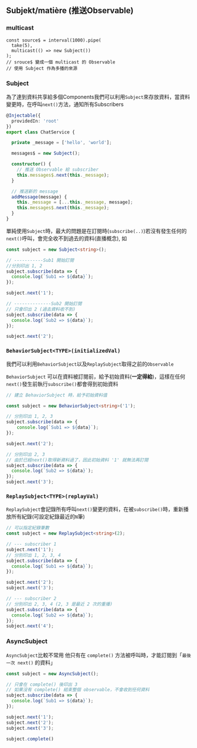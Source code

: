 
## Subjekt/matière (推送Observable)

### multicast

```
const source$ = interval(1000).pipe(
  take(5),
  multicast(() => new Subject())
);
// srouce$ 變成一個 multicast 的 Observable
// 使用 Subject 作為多播的來源
```

### Subject

為了達到資料共享給多個Components我們可以利用`Subject`來存放資料，當資料變更時，在呼叫`next()`方法，通知所有Subscribers

```typescript
@Injectable({
  providedIn: 'root'
})
export class ChatService {

  private _message = ['hello', 'world'];

  messages$ = new Subject();

  constructor() {
    // 推送 Observable 給 subscriber
    this.messages$.next(this._message);
  }

  // 推送新的 message
  addMessage(message) {
    this._message = [...this._message, message];
    this.messages$.next(this._message);
  }
}
```

單純使用`Subject`時，最大的問題是在訂閱時(`subscribe(..)`)若沒有發生任何的`next()`呼叫，會完全收不到過去的資料(直播概念), 如
```typescript
const subject = new Subject<string>();

// -----------Sub1 開始訂閱
//分別印出 1, 2 
subject.subscribe(data => {
  console.log(`Sub1 => ${data}`);
});

subject.next('1');

// --------------Sub2 開始訂閱
// 只會印出 2 (過去資料收不到)
subject.subscribe(data => {
  console.log(`Sub2 => ${data}`);
});

subject.next('2');
```


### `BehaviorSubject<TYPE>(initializedVal)`

我們可以利用`BehaviorSubject`以及`ReplaySubject`取得之前的`Observable`

`BehaviorSubject` 可以在資料被訂閱前，給予初始資料(**一定得給**)，這樣在任何`next()`發生前執行`subscribe()`都會得到初始資料
```typescript
// 建立 BehaviorSubject 時，給予初始資料值

const subject = new BehaviorSubject<string>('1'); 

// 分別印出 1, 2, 3
subject.subscribe(data => {
    console.log(`Sub1 => ${data}`);
});

subject.next('2');

// 分別印出 2, 3
// 由於已經next()取得新資料過了，因此初始資料 '1' 就無法再訂閱
subject.subscribe(data => {
  console.log(`Sub2 => ${data}`);
});
subject.next('3');
```


### `ReplaySubject<TYPE>(replayVal)`

`ReplaySubject`會記錄所有呼叫`next()`變更的資料，在被`subscribe()`時，重新播放所有紀錄(可設定紀錄最近的`N`筆)

```typescript
// 可以指定紀錄筆數
const subject = new ReplaySubject<string>(2);

// --- subscriber 1
subject.next('1');
// 分別印出 1, 2, 3, 4
subject.subscribe(data => {
  console.log(`Sub1 => ${data}`);
});

subject.next('2');
subject.next('3');

// --- subscriber 2
// 分別印出 2, 3, 4 (2, 3 是最近 2 次的重播)
subject.subscribe(data => {
  console.log(`Sub2 => ${data}`);
});
subject.next('4');
```


### AsyncSubject

`AsyncSubject`比較不常用
他只有在 `complete()` 方法被呼叫時，才能訂閱到「`最後一次 next()` 的資料」

```typescript
const subject = new AsyncSubject();

// 只會在 complete() 後印出 3
// 如果沒有 complete() 結束整個 observable，不會收到任何資料
subject.subscribe(data => {
  console.log(`Sub1 => ${data}`);
});

subject.next('1');
subject.next('2');
subject.next('3');

subject.complete()
```